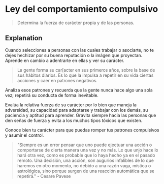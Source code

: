 # Ley del comportamiento compulsivo

> Determina la fuerza de carácter propia y de las personas.

## Explanation

Cuando selecciones a personas con las cuales trabajar o asociarte, no te dejes hechizar por su buena reputación o la imágen que proyectan. Aprende en cambio a adentrarte en ellas y ver su carácter.

> La gente forma su car[acter en sus primeros años, sobre la base de sus hábitos diarios. Es lo que la impulsa a repetir en su vida ciertas acciones y caer en patrones negativos.

Analiza esos patrones y recuerda que la gente nunca hace algo una sola vez; repetirá su conducta de forma inevitable.

Evalúa la relativa fuerza de su carácter por lo bien que maneja la adversidad, su capacidad para adaptarse y trabajar con los demás, su paciencia y aptitud para aprender. Gravita siempre hacia las personas que den señas de fuerza y evita a los muchos tipos tóxicos que existen.

Conoce bien tu carácter para que puedas romper tus patrones compulsivos y asumir el control.

> "Siempre es un error pensar que uno puede ejectuar una acción o comportarse de cierta manera una vez y no más. Lo que unjo hace lo hará otra vez, como es probable que lo haya hecho ya en el pasado remoto. Una decisión, una acción, son augurios infalibles de lo que haremos en otro momento, no debido a una razón vaga, mística o astrológica, sino porque surgen de una reacción automática que se repetirá." - Cesare Pavese
